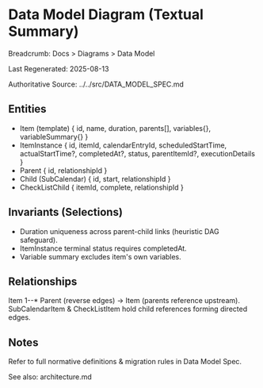 # Data Model Diagram (Textual Summary)

Breadcrumb: Docs > Diagrams > Data Model

Last Regenerated: 2025-08-13

Authoritative Source: ../../src/DATA_MODEL_SPEC.md

## Entities
- Item (template) { id, name, duration, parents[], variables{}, variableSummary{} }
- ItemInstance { id, itemId, calendarEntryId, scheduledStartTime, actualStartTime?, completedAt?, status, parentItemId?, executionDetails }
- Parent { id, relationshipId }
- Child (SubCalendar) { id, start, relationshipId }
- CheckListChild { itemId, complete, relationshipId }

## Invariants (Selections)
- Duration uniqueness across parent-child links (heuristic DAG safeguard).
- ItemInstance terminal status requires completedAt.
- Variable summary excludes item's own variables.

## Relationships
Item 1--* Parent (reverse edges) -> Item (parents reference upstream). SubCalendarItem & CheckListItem hold child references forming directed edges.

## Notes
Refer to full normative definitions & migration rules in Data Model Spec.

See also: architecture.md

